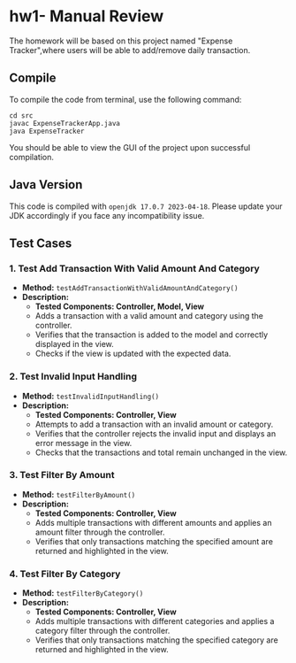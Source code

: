 # hw1- Manual Review

The homework will be based on this project named "Expense Tracker",where users will be able to add/remove daily transaction. 

## Compile

To compile the code from terminal, use the following command:
```
cd src
javac ExpenseTrackerApp.java
java ExpenseTracker
```

You should be able to view the GUI of the project upon successful compilation. 

## Java Version
This code is compiled with ```openjdk 17.0.7 2023-04-18```. Please update your JDK accordingly if you face any incompatibility issue.

## Test Cases

### 1. Test Add Transaction With Valid Amount And Category

- **Method:** `testAddTransactionWithValidAmountAndCategory()`
- **Description:**
  - **Tested Components: Controller, Model, View**
  - Adds a transaction with a valid amount and category using the controller.
  - Verifies that the transaction is added to the model and correctly displayed in the view.
  - Checks if the view is updated with the expected data.

### 2. Test Invalid Input Handling

- **Method:** `testInvalidInputHandling()`
- **Description:**
  - **Tested Components: Controller, View**
  - Attempts to add a transaction with an invalid amount or category.
  - Verifies that the controller rejects the invalid input and displays an error message in the view.
  - Checks that the transactions and total remain unchanged in the view.

### 3. Test Filter By Amount

- **Method:** `testFilterByAmount()`
- **Description:**
  - **Tested Components: Controller, View**
  - Adds multiple transactions with different amounts and applies an amount filter through the controller.
  - Verifies that only transactions matching the specified amount are returned and highlighted in the view.

### 4. Test Filter By Category

- **Method:** `testFilterByCategory()`
- **Description:**
  - **Tested Components: Controller, View**
  - Adds multiple transactions with different categories and applies a category filter through the controller.
  - Verifies that only transactions matching the specified category are returned and highlighted in the view.
